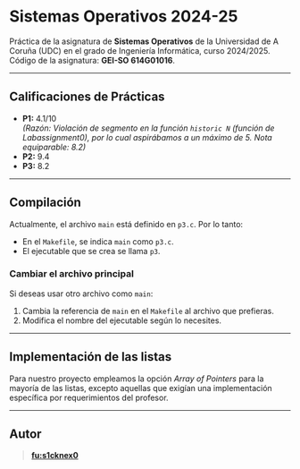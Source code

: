 # Sistemas Operativos 2024-25

Práctica de la asignatura de **Sistemas Operativos** de la Universidad de A Coruña (UDC) en el grado de Ingeniería Informática, curso 2024/2025.  
Código de la asignatura: **GEI-SO 614G01016**.

---

## Calificaciones de Prácticas
- **P1:** 4.1/10  
  *(Razón: Violación de segmento en la función `historic N` (función de Labassignment0), por lo cual aspirábamos a un máximo de 5. Nota equiparable: 8.2)*
- **P2:** 9.4  
- **P3:** 8.2  

---

## Compilación

Actualmente, el archivo `main` está definido en `p3.c`. Por lo tanto:
- En el `Makefile`, se indica `main` como `p3.c`.
- El ejecutable que se crea se llama `p3`.

### Cambiar el archivo principal
Si deseas usar otro archivo como `main`:
1. Cambia la referencia de `main` en el `Makefile` al archivo que prefieras.
2. Modifica el nombre del ejecutable según lo necesites.

---

## Implementación de las listas
Para nuestro proyecto empleamos la opción *Array of Pointers* para la mayoría de las listas, excepto aquellas que exigían una implementación específica por requerimientos del profesor.

---

## Autor

> **[fu:s1cknex0](https://www.dc.fi.udc.es/~so-grado/)**

